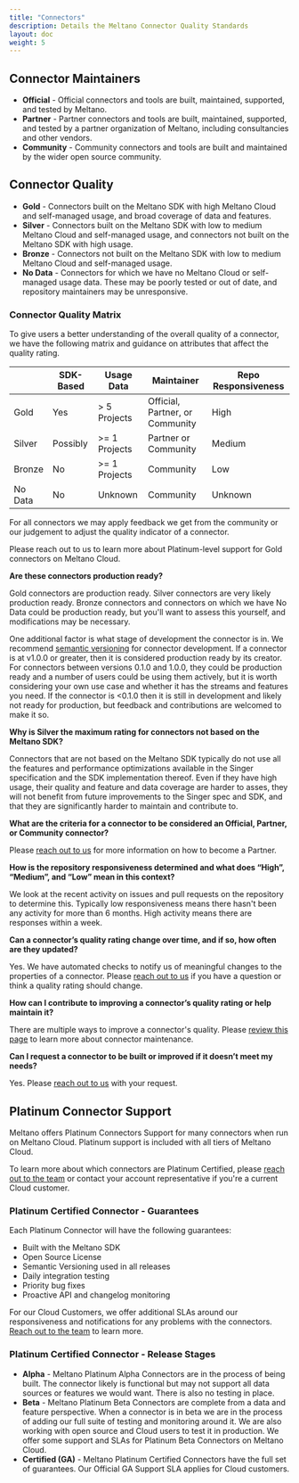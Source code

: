 ```yaml
---
title: "Connectors"
description: Details the Meltano Connector Quality Standards
layout: doc
weight: 5
---
```


## Connector Maintainers

* **Official** -  Official connectors and tools are built, maintained, supported, and tested by Meltano.
* **Partner** - Partner connectors and tools are built, maintained, supported, and tested by a partner organization of Meltano, including consultancies and other vendors.
* **Community** - Community connectors and tools are built and maintained by the wider open source community.

## Connector Quality

* **Gold** - Connectors built on the Meltano SDK with high Meltano Cloud and self-managed usage, and broad coverage of data and features.
* **Silver** - Connectors built on the Meltano SDK with low to medium Meltano Cloud and self-managed usage, and connectors not built on the Meltano SDK with high usage.
* **Bronze** - Connectors not built on the Meltano SDK with low to medium Meltano Cloud and self-managed usage.
* **No Data** - Connectors for which we have no Meltano Cloud or self-managed usage data. These may be poorly tested or out of date, and repository maintainers may be unresponsive.

### Connector Quality Matrix

To give users a better understanding of the overall quality of a connector, we have the following matrix and guidance on attributes that affect the quality rating.

|         | SDK-Based | Usage Data    | Maintainer         | Repo Responsiveness  |
|---------|-----------|---------------|--------------------|----------------|
| Gold    | Yes       | > 5 Projects  | Official, Partner, or Community | High           |
| Silver  | Possibly  | >= 1 Projects | Partner or Community          | Medium |
| Bronze  | No        | >= 1 Projects | Community          | Low            |
| No Data | No        | Unknown       | Community          | Unknown        |

For all connectors we may apply feedback we get from the community or our judgement to adjust the quality indicator of a connector.

Please reach out to us to learn more about Platinum-level support for Gold connectors on Meltano Cloud.

**Are these connectors production ready?**

Gold connectors are production ready. Silver connectors are very likely production ready. Bronze connectors and connectors on which we have No Data could be production ready, but you'll want to assess this yourself, and modifications may be necessary.

One additional factor is what stage of development the connector is in. We recommend [semantic versioning](https://semver.org/) for connector development. If a connector is at v1.0.0 or greater, then it is considered production ready by its creator. For connectors between versions 0.1.0 and 1.0.0, they could be production ready and a number of users could be using them actively, but it is worth considering your own use case and whether it has the streams and features you need. If the connector is <0.1.0 then it is still in development and likely not ready for production, but feedback and contributions are welcomed to make it so.

**Why is Silver the maximum rating for connectors not based on the Meltano SDK?**

Connectors that are not based on the Meltano SDK typically do not use all the features and performance optimizations available in the Singer specification and the SDK implementation thereof. Even if they have high usage, their quality and feature and data coverage are harder to asses, they will not benefit from future improvements to the Singer spec and SDK, and that they are significantly harder to maintain and contribute to.

**What are the criteria for a connector to be considered an Official, Partner, or Community connector?**

Please [reach out to us](https://meltano.com/partners/) for more information on how to become a Partner.

**How is the repository responsiveness determined and what does “High”, “Medium”, and “Low” mean in this context?**

We look at the recent activity on issues and pull requests on the repository to determine this. Typically low responsiveness means there hasn't been any activity for more than 6 months. High activity means there are responses within a week.

**Can a connector’s quality rating change over time, and if so, how often are they updated?**

Yes. We have automated checks to notify us of meaningful changes to the properties of a connector. Please [reach out to us](https://meltano.com/contact/) if you have a question or think a quality rating should change.

**How can I contribute to improving a connector’s quality rating or help maintain it?**

There are multiple ways to improve a connector's quality. Please [review this page](https://hub.meltano.com/tap-target-maintenance) to learn more about connector maintenance.

**Can I request a connector to be built or improved if it doesn’t meet my needs?**

Yes. Please [reach out to us](https://meltano.com/contact/) with your request.

## Platinum Connector Support

Meltano offers Platinum Connectors Support for many connectors when run on Meltano Cloud.
Platinum support is included with all tiers of Meltano Cloud.

To learn more about which connectors are Platinum Certified, please [reach out to the team](https://meltano.com/contact/) or contact your account representative if you're a current Cloud customer.

### Platinum Certified Connector - Guarantees

Each Platinum Connector will have the following guarantees:

* Built with the Meltano SDK
* Open Source License
* Semantic Versioning used in all releases
* Daily integration testing
* Priority bug fixes
* Proactive API and changelog monitoring

For our Cloud Customers, we offer additional SLAs around our responsiveness and notifications for any problems with the connectors.
[Reach out to the team](https://meltano.com/contact/) to learn more.

### Platinum Certified Connector - Release Stages

* **Alpha** - Meltano Platinum Alpha Connectors are in the process of being built. The connector likely is functional but may not support all data sources or features we would want. There is also no testing in place.
* **Beta** - Meltano Platinum Beta Connectors are complete from a data and feature perspective. When a connector is in beta we are in the process of adding our full suite of testing and monitoring around it. We are also working with open source and Cloud users to test it in production. We offer some support and SLAs for Platinum Beta Connectors on Meltano Cloud.
* **Certified (GA)** - Meltano Platinum Certified Connectors have the full set of guarantees. Our Official GA Support SLA applies for Cloud customers.
